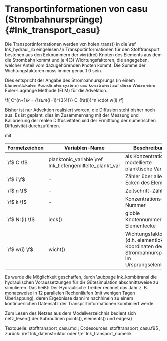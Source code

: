 Transportinformationen von casu (Strombahnursprünge) {#lnk_transport_casu}
====================================================

Die Transportinformationen werden von holen_trans() in die \ref lnk_hydraul_rb 
eingelesen.\n
Transportinformationen für den Stofftransport bestehen aus den
Ecknummern der vier(drei) Knoten des Elements aus dem die Strombahn kommt und je
4(3) Wichtungsfaktoren, die angegeben, welcher Anteil vom dazugehörenden Knoten 
kommt. Die Summe der Wichtungsfaktoren muss immer genau 1.0 sein.

Dies entspricht der Angabe des Strombahnursprungs (in einem Elementlokalen 
Koordinatensystem) und konstruiert auf diese Weise eine Euler-Lagrange Methode 
(ELM) für die Advektion.

\f[
  C^{n+1}_k = {\sum_{i=1}^{3(4)}} C_{Nr(i)}^n \cdot  w(i)
\f]

Bisher ist nur Advektion realisiert worden, die Diffusion steht bisher noch aus.
Es ist geplant, dies im Zusammenhang mit der Messung und Kalibrierung der realen 
Diffusivitäten und der Ermittlung der numerischen Diffusivität durchzuführen.

mit 

| Formelzeichen | Variablen-Name | Beschreibung | Dimension | Wertebereich |
| ------------- | -------------- | ------------ | --------- | ------------ |
| \f$ C \f$  | planktonic_variable \ref lnk_tiefengemittelte_plankt_var | als Konzentration modellierte planktische Variable |  |  |
| \f$ i \f$     | - | Zähler über alle Ecken des Elements | - | 1-3(4) |
| \f$ n \f$     | - | Zeitschritt-Zähler | - | - |
| \f$ k \f$     | - | Konzentrations-Nummer | - | - |
| \f$ Nr(i) \f$ | ieck() | globle Knotennummer der Elementecke | - | |
| \f$ w(i) \f$  | wicht() | Wichtungsfaktor (d.h. elementlokale Koordinaten des Strombahnursprungs im Ursprungselement) | - | 0-1 |


Es wurde die Möglichkeit geschaffen, durch \subpage lnk_kombitransi die 
hydraulischen Voraussetzungen für die Gütesimulation abschnittsweise zu 
simulieren. Das heißt: Der Hydraulische Treiber rechnet das Jahr z. B. 
monatsweise in 12 parallelen Rechenläufen (mit wenigen Tagen Überlappung),
deren Ergebnisse dann im nachhinein zu einem kontinuerlichen Datensatz der
Transportinformationen kombiniert werde.

Zum Lesen des Netzes aus dem Modellverzeichnis bedient sich netz_lesen() der 
Subroutinen points(), elements() und edges()

Textquelle: stofftransport_casu.md ; Codesources: stofftransport_casu.f95 ;  
zurück: \ref lnk_datenstruktur oder \ref lnk_transport_numerik
 